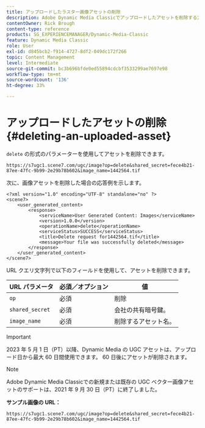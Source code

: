```yaml
---
title: アップロードしたラスター画像アセットの削除
description: Adobe Dynamic Media Classicでアップロードしたアセットを削除する方法を説明します。
contentOwner: Rick Brough
content-type: reference
products: SG_EXPERIENCEMANAGER/Dynamic-Media-Classic
feature: Dynamic Media Classic
role: User
exl-id: d845bcb2-f914-4727-8df2-049dc172f266
topic: Content Management
level: Intermediate
source-git-commit: bc3b696bfde0ed55894cdcbf3533299ae7697e98
workflow-type: tm+mt
source-wordcount: '136'
ht-degree: 33%

---
```


# アップロードしたアセットの削除{#deleting-an-uploaded-asset}

`delete` の形式のパラメーターを使用してアセットを削除できます。

```as3
https://s7ugc1.scene7.com/ugc/image?op=delete&shared_secret=fece4b21-87ee-47fc-9b99-2e29b78b602&image_name=1442564.tif
```

次に、画像アセットを削除した場合の応答例を示します。

```as3
<?xml version="1.0" encoding="UTF-8" standalone="no" ?> 
<scene7> 
    <user_generated_content> 
        <response> 
            <serviceName>User Generated Content: Images</serviceName> 
            <version>1.0.0</version> 
            <operationName>delete</operationName> 
            <serviceStatus>SUCCESS</serviceStatus> 
            <title>Delete request for1442564.tif</title> 
            <message>Your file was successfully deleted</message> 
        </response> 
    </user_generated_content> 
</scene7>
```

URL クエリ文字列で以下のフィールドを使用して、アセットを削除できます。

| URL パラメータ | 必須／オプション | 値 |
| --- | --- | --- |
| `op` | 必須 | 削除 |
| `shared_secret` | 必須 | 会社の共有暗号鍵。 |
| `image_name` | 必須 | 削除するアセット名。 |

<!-- <li>For Vector:fxg_name</li> -->

>[!IMPORTANT]
>
>2023 年 5 月 1 日（PT）以降、Dynamic Media の UGC アセットは、アップロード日から最大 60 日間使用できます。 60 日後にアセットが削除されます。

>[!NOTE]
>
>Adobe Dynamic Media Classicでの新規または既存の UGC ベクター画像アセットのサポートは、2021 年 9 月 30 日（PT）に終了しました。

**サンプル画像の URL：**

`https://s7ugc1.scene7.com/ugc/image?op=delete&shared_secret=fece4b21-87ee-47fc-9b99-2e29b78b602&image_name=1442564.tif`

<!-- **Sample vector URL:**

`https://s7ugc1.scene7.com/ugc/vector?op=delete&shared_secret=2160a8fa-cec6-45ba-8d59- ca595f6d2b47& &fxg_name=8875744.fxg` -->
